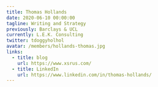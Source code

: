```yaml
---
title: Thomas Hollands
date: 2020-06-10 00:00:00
tagline: Writing and Strategy
previously: Barclays & UCL
currently: L.E.K. Consulting
twitter: tdoggyholhol
avatar: /members/hollands-thomas.jpg
links:
  - title: blog
    url: https://www.xsrus.com/
  - title: LinkedIn
    url: https://www.linkedin.com/in/thomas-hollands/
---
```

